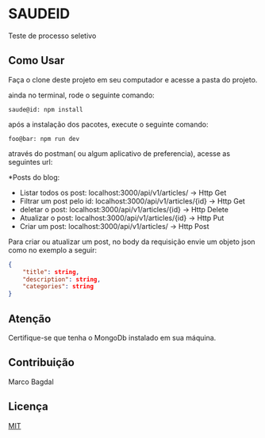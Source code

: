 # SAUDEID
Teste de processo seletivo
## Como Usar
Faça o clone deste projeto em seu computador e acesse a pasta do projeto.

ainda no terminal, rode o seguinte comando:
```console
saude@id: npm install
```

após a instalação dos pacotes, execute o seguinte comando:
```console
foo@bar: npm run dev
```

através do postman( ou algum aplicativo de preferencia), acesse as seguintes url:

*Posts do blog: 
  * Listar todos os post: localhost:3000/api/v1/articles/ -> Http Get
  * Filtrar um post pelo id: localhost:3000/api/v1/articles/{id} -> Http Get
  * deletar o post: localhost:3000/api/v1/articles/{id} -> Http Delete
  * Atualizar o post: localhost:3000/api/v1/articles/{id} -> Http Put
  * Criar um post: localhost:3000/api/v1/articles/ -> Http Post

Para criar ou atualizar um post, no body da requisição envie um objeto json como no exemplo a seguir:
```json
{
    "title": string,
    "description": string,
    "categories": string
}
```

## Atenção
Certifique-se que tenha o MongoDb instalado em sua máquina.
## Contribuição
Marco Bagdal

## Licença
[MIT](https://choosealicense.com/licenses/mit/)